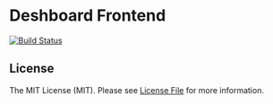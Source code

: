 # Deshboard Frontend

[![Build Status](https://img.shields.io/travis/deshboard/frontend.svg?style=flat-square)](https://travis-ci.org/deshboard/frontend)


## License

The MIT License (MIT). Please see [License File](LICENSE) for more information.
